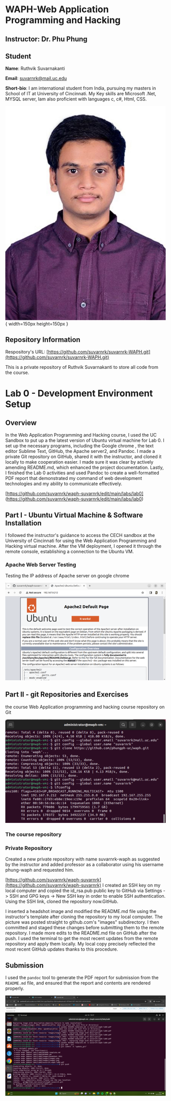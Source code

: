 # WAPH-Web Application Programming and Hacking

## Instructor: Dr. Phu Phung

## Student

**Name**: Ruthvik Suvarnakanti

**Email**: suvarnrk@mail.uc.edu

**Short-bio**: I am international student from India, pursuing my masters in School of IT at University of Cincinnati. My Key skills are Microsoft .Net, MYSQL server, Iam also proficient with languages c, c#, Html, CSS.

![Ruthvik Suvarnakanti](images/headshot.JPEG){ width=150px height=150px }

## Repository Information

Respository's URL: [https://github.com/suvarnrk/suvarnrk-WAPH.git](https://github.com/suvarnrk/suvarnrk-WAPH.git)

This is a private repository of Ruthvik Suvarnakanti to store all code from the course.

# Lab 0 - Development Environment Setup 

## Overview 

In the Web Application Programming and Hacking course, I used the UC Sandbox to put up a the latest version of Ubuntu virtual machine for Lab 0. I set up the necessary programs, including the Google chrome , the text editor Sublime Text, GitHub, the Apache server2, and Pandoc. I made a private Git repository on GitHub, shared it with the instructor, and cloned it locally to make cooperation easier. I made sure it was clear by actively amending README.md, which enhanced the project documentation. Lastly, I finished the Lab 0 activities and used Pandoc to create a well-formatted PDF report that demonstrated my command of web development technologies and my ability to communicate effectively.

[https://github.com/suvarnrk/waph-suvarnrk/edit/main/labs/lab0] (https://github.com/suvarnrk/waph-suvarnrk/edit/main/labs/lab0)



## Part I - Ubuntu Virtual Machine & Software Installation

I followed the instructor's guidance to access the CECH sandbox at the University of Cincinnati for using the Web Application Programming and Hacking virtual machine. After the VM deployment, I opened it through the remote console, establishing a connection to the Ubuntu VM.

### Apache Web Server Testing

Testing the IP address of Apache server on google chrome

![Testing Apache server](images/image1.png)

## Part II - git Repositories and Exercises

the course Web Application programming and hacking course repository on Git

![Git Repository](images/image2.png)
### The course repository


### Private Repository

Created a new private repository with name suvarnrk-waph as suggested by the instructor and added professor as a collaborator using his username phung-waph and requested him.

[https://github.com/suvarnrk/waph-suvarnrk](https://github.com/suvarnrk/waph-suvarnrk)
 I created an SSH key on my local computer and copied the id_rsa.pub public key to GitHub via Settings -> SSH and GPG keys -> New SSH key in order to enable SSH authentication. Using the SSH link, cloned the repository now.GitHub.

 I inserted a headshot image and modified the README.md file using the instructor's template after cloning the repository to my local computer. The picture was posted straight to github.com's "images" subdirectory. I then committed and staged these changes before submitting them to the remote repository. I made more edits to the README.md file on GitHub after the push. I used the terminal to get the most recent updates from the remote repository and apply them locally. My local copy precisely reflected the most recent GitHub updates thanks to this procedure.


## Submission

I used the `pandoc` tool to generate the PDF report for submission from the `README.md` file, and ensured that the report and contents are rendered properly.

![Repository changes pushed](images/image3.png)

